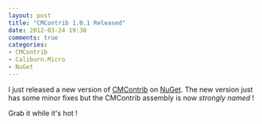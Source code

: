```yaml
---
layout: post
title: "CMContrib 1.0.1 Released"
date: 2012-03-24 19:30
comments: true
categories: 
- CMContrib
- Caliburn.Micro
- NuGet
---
```

I just released a new version of [CMContrib](./projects/cmcontrib.html") on
[NuGet](http://nuget.org/packages/Caliburn.Micro-Contrib). The new version just has some minor fixes
but the CMContrib assembly is now *strongly named* !

Grab it while it's hot !
